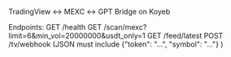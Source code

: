 TradingView ↔ MEXC ↔ GPT Bridge on Koyeb

Endpoints:
  GET /health
  GET /scan/mexc?limit=6&min_vol=20000000&usdt_only=1
  GET /feed/latest
  POST /tv/webhook  (JSON must include {"token": "...", "symbol": "..."} )

